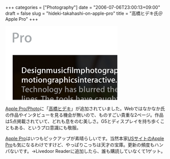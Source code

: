 +++
categories = ["Photography"]
date = "2006-07-06T23:00:13+09:00"
draft = false
slug = "hideki-takahashi-on-apple-pro"
title = "高橋ヒデキ氏＠Apple Pro"
+++

<img src="/images/old/060706_applepro.png" width="352" height="232" />

[Apple Pro/Photo](http://www.apple.com/jp/pro/photo/)に「[高橋ヒデキ](http://www.apple.com/jp/pro/photo/takahashi/)」が追加されていました。Webではなかなか氏の作品やインタビューを見る機会が無いので、ものすごい貴重な2ページ。作品は5点掲載されていて、どれも息をのむ美しさ。G5とディスプレイを持ち歩くこともある、というプロ意識にも敬服。

[Apple Pro](http://www.apple.com/jp/pro/)はいつもピックアップが素晴らしいです。当然本家[USサイトのApple Pro](http://www.apple.com/pro/)も気になるわけですけど、やっぱりこっちは天才の宝庫。更新の頻度もハンパないです。→Livedoor Readerに追加したら、誰も購読していなくて1ゲット。
